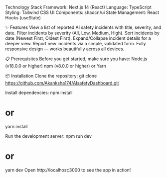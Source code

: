 Technology Stack
Framework: Next.js 14 (React)
Language: TypeScript
Styling: Tailwind CSS
UI Components: shadcn/ui
State Management: React Hooks (useState)

✨ Features
View a list of reported AI safety incidents with title, severity, and date.
Filter incidents by severity (All, Low, Medium, High).
Sort incidents by date (Newest First, Oldest First).
Expand/Collapse incident details for a deeper view.
Report new incidents via a simple, validated form.
Fully responsive design — works beautifully across all devices.

📋 Prerequisites
Before you get started, make sure you have:
Node.js (v18.0.0 or higher)
npm (v8.0.0 or higher) or Yarn

📦 Installation
Clone the repository:
git clone https://github.com/Akanksha174/AIsafetyDashboard.git

Install dependencies:
npm install
# or
yarn install

Run the development server:
npm run dev
# or
yarn dev
Open http://localhost:3000 to see the app in action!
